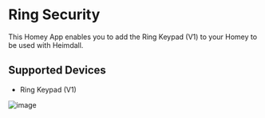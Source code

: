 # Ring Security

This Homey App enables you to add the Ring Keypad (V1) to your Homey to be used with Heimdall.

## Supported Devices

* Ring Keypad (V1)

![image][ringkeypad]


[ringkeypad]: https://github.com/daneedk/com.ring.zwave/blob/02f3260315e14636d8acbf7fa2ab0d074381d0d7/drivers/4AK1E9-0EU0/assets/images/small.jpg